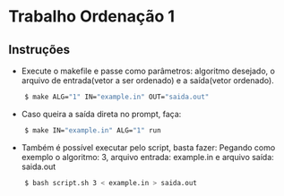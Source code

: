 # Trabalho Ordenação 1

## Instruções
- Execute o makefile e passe como parâmetros:
algoritmo desejado, o arquivo de entrada(vetor a ser ordenado) e a saída(vetor ordenado).
```sh
    $ make ALG="1" IN="example.in" OUT="saida.out"
```

- Caso queira a saída direta no prompt, faça:
```sh
    $ make IN="example.in" ALG="1" run
```

- Também é possível executar pelo script, basta fazer:
Pegando como exemplo o algoritmo: 3, arquivo entrada: example.in e arquivo saída: saida.out
```sh
    $ bash script.sh 3 < example.in > saida.out
```
